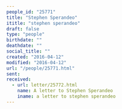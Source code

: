 ```yaml
---
people_id: "25771"
title: "Stephen Sperandeo"
ititle: "stephen sperandeo"
draft: false
type: "people"
birthdate: ""
deathdate: ""
social_title: ""
created: "2016-04-12"
modified: "2016-04-12"
url: "/people/25771.html"
sent:
received:
  - url: letter/25772.html
    name: A letter to Stephen Sperandeo
    iname: a letter to stephen sperandeo
---
```

